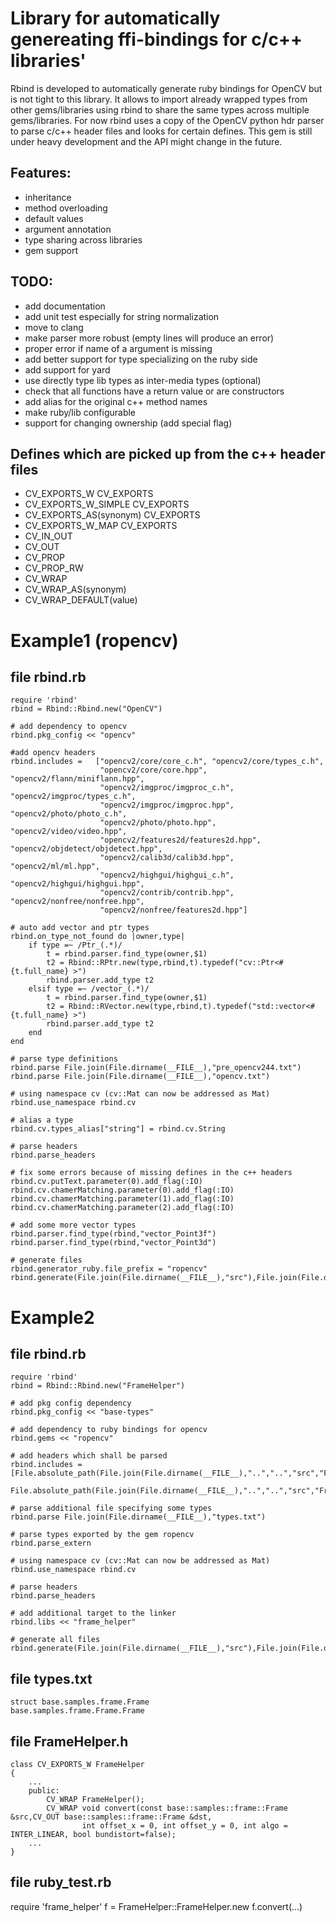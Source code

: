 # Library for automatically genereating ffi-bindings for c/c++ libraries'

Rbind is developed to automatically generate ruby bindings for OpenCV but is
not tight to this library. It allows to import already wrapped types from other
gems/libraries using rbind to share the same types across multiple
gems/libraries. For now rbind uses a copy of the OpenCV python hdr parser to
parse c/c++ header files and looks for certain defines.  This gem is still
under heavy development and the API might change in the future.

## Features:
- inheritance
- method overloading
- default values
- argument annotation
- type sharing across libraries
- gem support

## TODO:
- add documentation
- add unit test especially for string normalization
- move to clang
- make parser more robust (empty lines will produce an error)
- proper error if name of a argument is missing
- add better support for type specializing on the ruby side 
- add support for yard
- use directly type lib types as inter-media types (optional)
- check that all functions have a return value or are constructors
- add alias for the original c++ method names
- make ruby/lib configurable
- support for changing ownership (add special flag)

## Defines which are picked up from the c++ header files
- CV_EXPORTS_W CV_EXPORTS
- CV_EXPORTS_W_SIMPLE CV_EXPORTS
- CV_EXPORTS_AS(synonym) CV_EXPORTS
- CV_EXPORTS_W_MAP CV_EXPORTS
- CV_IN_OUT
- CV_OUT
- CV_PROP
- CV_PROP_RW
- CV_WRAP
- CV_WRAP_AS(synonym)
- CV_WRAP_DEFAULT(value)

# Example1 (ropencv)
## file rbind.rb

    require 'rbind'
    rbind = Rbind::Rbind.new("OpenCV")

    # add dependency to opencv
    rbind.pkg_config << "opencv"

    #add opencv headers
    rbind.includes =   ["opencv2/core/core_c.h", "opencv2/core/types_c.h",
                        "opencv2/core/core.hpp", "opencv2/flann/miniflann.hpp",
                        "opencv2/imgproc/imgproc_c.h", "opencv2/imgproc/types_c.h",
                        "opencv2/imgproc/imgproc.hpp", "opencv2/photo/photo_c.h",
                        "opencv2/photo/photo.hpp", "opencv2/video/video.hpp",
                        "opencv2/features2d/features2d.hpp", "opencv2/objdetect/objdetect.hpp",
                        "opencv2/calib3d/calib3d.hpp", "opencv2/ml/ml.hpp",
                        "opencv2/highgui/highgui_c.h", "opencv2/highgui/highgui.hpp",
                        "opencv2/contrib/contrib.hpp", "opencv2/nonfree/nonfree.hpp",
                        "opencv2/nonfree/features2d.hpp"]

    # auto add vector and ptr types
    rbind.on_type_not_found do |owner,type|
        if type =~ /Ptr_(.*)/
            t = rbind.parser.find_type(owner,$1)
            t2 = Rbind::RPtr.new(type,rbind,t).typedef("cv::Ptr<#{t.full_name} >")
            rbind.parser.add_type t2
        elsif type =~ /vector_(.*)/
            t = rbind.parser.find_type(owner,$1)
            t2 = Rbind::RVector.new(type,rbind,t).typedef("std::vector<#{t.full_name} >")
            rbind.parser.add_type t2
        end
    end

    # parse type definitions
    rbind.parse File.join(File.dirname(__FILE__),"pre_opencv244.txt")
    rbind.parse File.join(File.dirname(__FILE__),"opencv.txt")

    # using namespace cv (cv::Mat can now be addressed as Mat)
    rbind.use_namespace rbind.cv

    # alias a type 
    rbind.cv.types_alias["string"] = rbind.cv.String

    # parse headers
    rbind.parse_headers

    # fix some errors because of missing defines in the c++ headers
    rbind.cv.putText.parameter(0).add_flag(:IO)
    rbind.cv.chamerMatching.parameter(0).add_flag(:IO)
    rbind.cv.chamerMatching.parameter(1).add_flag(:IO)
    rbind.cv.chamerMatching.parameter(2).add_flag(:IO)

    # add some more vector types
    rbind.parser.find_type(rbind,"vector_Point3f")
    rbind.parser.find_type(rbind,"vector_Point3d")

    # generate files
    rbind.generator_ruby.file_prefix = "ropencv"
    rbind.generate(File.join(File.dirname(__FILE__),"src"),File.join(File.dirname(__FILE__),"..","lib","ruby","ropencv"))


# Example2
## file rbind.rb
    require 'rbind'
    rbind = Rbind::Rbind.new("FrameHelper")

    # add pkg config dependency
    rbind.pkg_config << "base-types"

    # add dependency to ruby bindings for opencv
    rbind.gems << "ropencv"

    # add headers which shall be parsed
    rbind.includes = [File.absolute_path(File.join(File.dirname(__FILE__),"..","..","src","FrameHelperTypes.h")),
                      File.absolute_path(File.join(File.dirname(__FILE__),"..","..","src","FrameHelper.h"))]

    # parse additional file specifying some types
    rbind.parse File.join(File.dirname(__FILE__),"types.txt")

    # parse types exported by the gem ropencv
    rbind.parse_extern

    # using namespace cv (cv::Mat can now be addressed as Mat)
    rbind.use_namespace rbind.cv

    # parse headers
    rbind.parse_headers

    # add additional target to the linker
    rbind.libs << "frame_helper"

    # generate all files
    rbind.generate(File.join(File.dirname(__FILE__),"src"),File.join(File.dirname(__FILE__),"lib","ruby","frame_helper"))

## file types.txt
    struct base.samples.frame.Frame
    base.samples.frame.Frame.Frame

## file FrameHelper.h
    class CV_EXPORTS_W FrameHelper
    {
        ...
        public:
            CV_WRAP FrameHelper();
            CV_WRAP void convert(const base::samples::frame::Frame &src,CV_OUT base::samples::frame::Frame &dst,
                    int offset_x = 0, int offset_y = 0, int algo = INTER_LINEAR, bool bundistort=false);
        ...
    }

## file ruby_test.rb
   require 'frame_helper'
   f = FrameHelper::FrameHelper.new
   f.convert(...)

